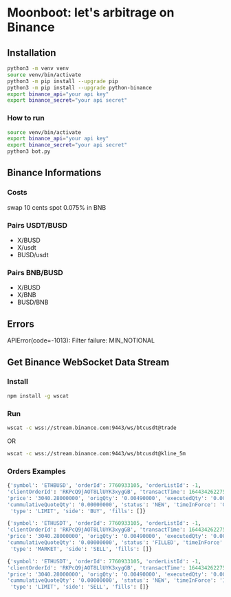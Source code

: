 # Moonboot: let's arbitrage on Binance 


## Installation
```bash
python3 -m venv venv 
source venv/bin/activate
python3 -m pip install --upgrade pip 
python3 -m pip install --upgrade python-binance
export binance_api="your api key"
export binance_secret="your api secret"
```

### How to run
```bash
source venv/bin/activate
export binance_api="your api key"
export binance_secret="your api secret"
python3 bot.py
```

## Binance Informations
### Costs
swap 10 cents
spot 0.075% in BNB


### Pairs USDT/BUSD 
- X/BUSD
- X/usdt
- BUSD/usdt

### Pairs BNB/BUSD
- X/BUSD
- X/BNB
- BUSD/BNB

## Errors
APIError(code=-1013): Filter failure: MIN_NOTIONAL


## Get Binance WebSocket Data Stream
### Install
``` bash
npm install -g wscat
```
### Run
``` bash
wscat -c wss://stream.binance.com:9443/ws/btcusdt@trade
```
OR
``` bash
wscat -c wss://stream.binance.com:9443/ws/btcusdt@kline_5m
```

### Orders Examples
```python
{'symbol': 'ETHBUSD', 'orderId': 7760933105, 'orderListId': -1, 
'clientOrderId': 'RKPcQ9jAOT8LlUYK3xygGB', 'transactTime': 1644342622758, 
'price': '3040.28000000', 'origQty': '0.00490000', 'executedQty': '0.00000000', 
'cummulativeQuoteQty': '0.00000000', 'status': 'NEW', 'timeInForce': 'GTC',
 'type': 'LIMIT', 'side': 'BUY', 'fills': []}

{'symbol': 'ETHUSDT', 'orderId': 7760933105, 'orderListId': -1, 
'clientOrderId': 'RKPcQ9jAOT8LlUYK3xygGB', 'transactTime': 1644342622758, 
'price': '3040.28000000', 'origQty': '0.00490000', 'executedQty': '0.00490000', 
'cummulativeQuoteQty': '0.00000000', 'status': 'FILLED', 'timeInForce': 'GTC',
 'type': 'MARKET', 'side': 'SELL', 'fills': []}

{'symbol': 'ETHUSDT', 'orderId': 7760933105, 'orderListId': -1, 
'clientOrderId': 'RKPcQ9jAOT8LlUYK3xygGB', 'transactTime': 1644342622758, 
'price': '3040.28000000', 'origQty': '0.00490000', 'executedQty': '0.00000000', 
'cummulativeQuoteQty': '0.00000000', 'status': 'NEW', 'timeInForce': 'IOC',
 'type': 'LIMIT', 'side': 'SELL', 'fills': []}
```

